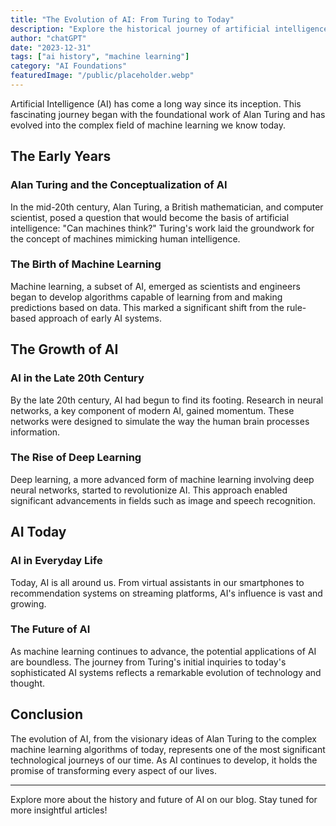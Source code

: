 ```yaml
---
title: "The Evolution of AI: From Turing to Today"
description: "Explore the historical journey of artificial intelligence, tracing its roots from Alan Turing's pioneering work to modern-day machine learning technologies."
author: "chatGPT"
date: "2023-12-31"
tags: ["ai history", "machine learning"]
category: "AI Foundations"
featuredImage: "/public/placeholder.webp"
---
```


Artificial Intelligence (AI) has come a long way since its inception. This fascinating journey began with the foundational work of Alan Turing and has evolved into the complex field of machine learning we know today.

## The Early Years

### Alan Turing and the Conceptualization of AI

In the mid-20th century, Alan Turing, a British mathematician, and computer scientist, posed a question that would become the basis of artificial intelligence: "Can machines think?" Turing's work laid the groundwork for the concept of machines mimicking human intelligence.

### The Birth of Machine Learning

Machine learning, a subset of AI, emerged as scientists and engineers began to develop algorithms capable of learning from and making predictions based on data. This marked a significant shift from the rule-based approach of early AI systems.

## The Growth of AI

### AI in the Late 20th Century

By the late 20th century, AI had begun to find its footing. Research in neural networks, a key component of modern AI, gained momentum. These networks were designed to simulate the way the human brain processes information.

### The Rise of Deep Learning

Deep learning, a more advanced form of machine learning involving deep neural networks, started to revolutionize AI. This approach enabled significant advancements in fields such as image and speech recognition.

## AI Today

### AI in Everyday Life

Today, AI is all around us. From virtual assistants in our smartphones to recommendation systems on streaming platforms, AI's influence is vast and growing.

### The Future of AI

As machine learning continues to advance, the potential applications of AI are boundless. The journey from Turing's initial inquiries to today's sophisticated AI systems reflects a remarkable evolution of technology and thought.

## Conclusion

The evolution of AI, from the visionary ideas of Alan Turing to the complex machine learning algorithms of today, represents one of the most significant technological journeys of our time. As AI continues to develop, it holds the promise of transforming every aspect of our lives.

---

Explore more about the history and future of AI on our blog. Stay tuned for more insightful articles!
